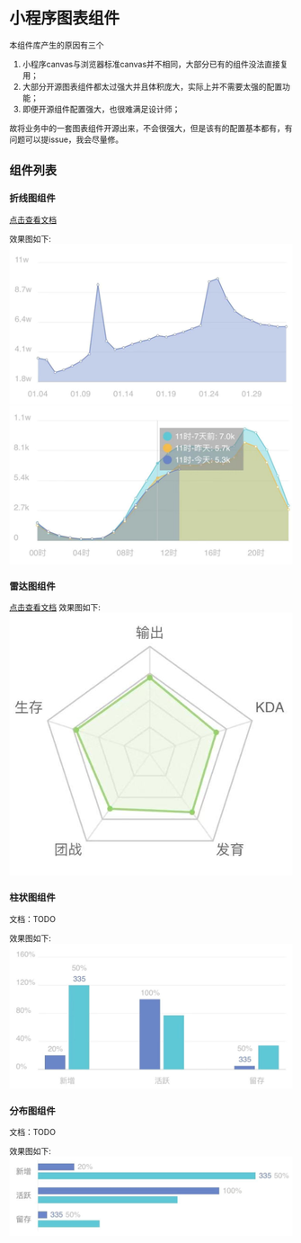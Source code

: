 # 小程序图表组件
本组件库产生的原因有三个

 1. 小程序canvas与浏览器标准canvas并不相同，大部分已有的组件没法直接复用；
 2. 大部分开源图表组件都太过强大并且体积庞大，实际上并不需要太强的配置功能；
 3. 即便开源组件配置强大，也很难满足设计师；

故将业务中的一套图表组件开源出来，不会很强大，但是该有的配置基本都有，有问题可以提issue，我会尽量修。

## 组件列表

### 折线图组件

[点击查看文档](https://github.com/yuanzm/miniapp-charts/blob/master/doc/README.md)

效果图如下:
![](imgs/linechart1.jpg)
![](imgs/linechart2.jpg)

### 雷达图组件
[点击查看文档](https://github.com/yuanzm/miniapp-charts/blob/master/doc/radar.md)
效果图如下:
![](imgs/radar.jpg)

### 柱状图组件
文档：TODO

效果图如下:
![](imgs/barchart.jpg)

### 分布图组件
文档：TODO

效果图如下:
![](imgs/distribution.jpg)

